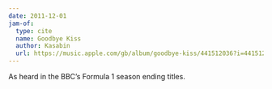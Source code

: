 ```yaml
---
date: 2011-12-01
jam-of:
  type: cite
  name: Goodbye Kiss
  author: Kasabin
  url: https://music.apple.com/gb/album/goodbye-kiss/441512036?i=441512045
---
```


As heard in the BBC’s Formula 1 season ending titles.
